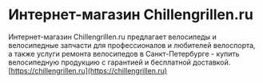 # Интернет-магазин Chillengrillen.ru
Интернет-магазин Chillengrillen.ru предлагает велосипеды и велосипедные запчасти для профессионалов и любителей велоспорта, а также услуги ремонта велосипедов в Санкт-Петербурге - купить велосипедную продукцию с гарантией и бесплатной доставкой.
[https://chillengrillen.ru](https://chillengrillen.ru)
